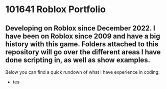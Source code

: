 # 101641 Roblox Portfolio

Developing on Roblox since December 2022. I have been on Roblox since 2009 and have a big history with this game. Folders attached to this repository will go over the different areas I have done scripting in, as well as show examples.
-
Below you can find a quick rundown of what I have experience in coding:
- tes
